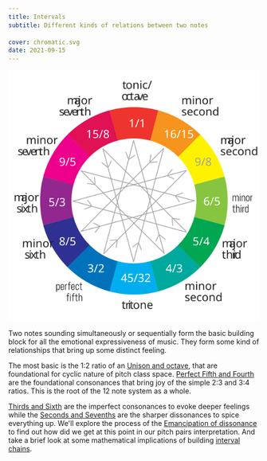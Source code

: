 ```yaml
---
title: Intervals
subtitle: Different kinds of relations between two notes

cover: chromatic.svg
date: 2021-09-15
---
```


![svg](./chromatic.svg)

Two notes sounding simultaneously or sequentially form the basic building block for all the emotional expressiveness of music. They form some kind of relationships that bring up some distinct feeling. 

The most basic is the 1:2 ratio of an [Unison and octave](./unison-octave/index.md), that are foundational for cyclic nature of pitch class space. [Perfect Fifth and Fourth](./fifth-fourth/index.md) are the foundational consonances that bring joy of the simple 2:3 and 3:4 ratios. This is the root of the 12 note system as a whole.

[Thirds and Sixth](./third-sixth/index.md) are the imperfect consonances to evoke deeper feelings while the [Seconds and Sevenths](./second-seventh/index.md) are the sharper dissonances to spice everything up. We'll explore the process of the [Emancipation of dissonance](./emancipation/index.md) to find out how did we get at this point in our pitch pairs interpretation. And take a brief look at some mathematical implications of building [interval chains](./cycles/index.md).

